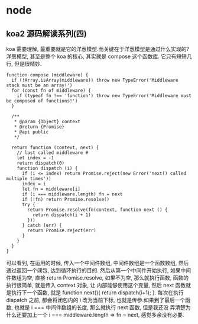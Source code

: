  # node

## koa2 源码解读系列(四)
koa 需要理解, 最重要就是它的洋葱模型.而关键在于洋葱模型是通过什么实现的? 洋葱模型, 甚至是整个 koa 的核心, 其实就是 compose 这个函数库.
它只有短短几行, 但是很精妙.
```
function compose (middleware) {
  if (!Array.isArray(middleware)) throw new TypeError('Middleware stack must be an array!')
  for (const fn of middleware) {
    if (typeof fn !== 'function') throw new TypeError('Middleware must be composed of functions!')
  }

  /**
   * @param {Object} context
   * @return {Promise}
   * @api public
   */

  return function (context, next) {
    // last called middleware #
    let index = -1
    return dispatch(0)
    function dispatch (i) {
      if (i <= index) return Promise.reject(new Error('next() called multiple times'))
      index = i
      let fn = middleware[i]
      if (i === middleware.length) fn = next
      if (!fn) return Promise.resolve()
      try {
        return Promise.resolve(fn(context, function next () {
          return dispatch(i + 1)
        }))
      } catch (err) {
        return Promise.reject(err)
      }
    }
  }
}
```
可以看到, 在运用的时候, 传入一个中间件数组, 中间件数组是一个函数数组, 然后通过返回一个闭包, 达到循环执行的目的.
然后从第一个中间件开始执行, 如果中间件数组为空, 直接 return Promise.resolve, 如果不为空, 那么就执行函数, 函数的执行很简单, 就是传入 context 对象, 让
内部能够使用这个变量, 然后 next 函数就是执行下一个函数, 就是 function next(){ return dispatch(i+1); }.
每次在执行 diapatch 之前, 都会将闭包内的 i 改为当前下标, 也就是传参.如果到了最后一个函数, 也就是 i === 中间件数组的长度, 那么就执行 next 函数, 但是我还没
弄清楚为什么还要加上一个 i === middleware.length => fn = next, 感觉多余没有必要.